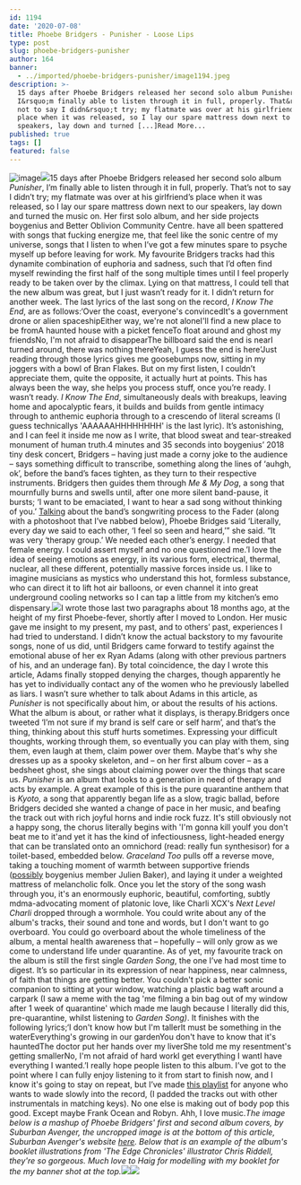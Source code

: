 ```yaml
---
id: 1194
date: '2020-07-08'
title: Phoebe Bridgers - Punisher - Loose Lips
type: post
slug: phoebe-bridgers-punisher
author: 164
banner:
  - ../imported/phoebe-bridgers-punisher/image1194.jpeg
description: >-
  15 days after Phoebe Bridgers released her second solo album Punisher,
  I&rsquo;m finally able to listen through it in full, properly. That&rsquo;s
  not to say I didn&rsquo;t try; my flatmate was over at his girlfriend&rsquo;s
  place when it was released, so I lay our spare mattress down next to our
  speakers, lay down and turned [...]Read More...
published: true
tags: []
featured: false
---
```

![image](../../imported/phoebe-bridgers-punisher/image1194.jpeg)![](/wp-content/uploads/live/img/wysiwyg/5f09bba9d8a1c.jpg)15 days after Phoebe Bridgers released her second solo album _Punisher_, I’m finally able to listen through it in full, properly. That’s not to say I didn’t try; my flatmate was over at his girlfriend’s place when it was released, so I lay our spare mattress down next to our speakers, lay down and turned the music on. Her first solo album, and her side projects boygenius and Better Oblivion Community Centre. have all been spattered with songs that fucking energize me, that feel like the sonic centre of my universe, songs that I listen to when I’ve got a few minutes spare to psyche myself up before leaving for work. My favourite Bridgers tracks had this dynamite combination of euphoria and sadness, such that I’d often find myself rewinding the first half of the song multiple times until I feel properly ready to be taken over by the climax. Lying on that mattress, I could tell that the new album was great, but I just wasn’t ready for it. I didn’t return for another week. The last lyrics of the last song on the record, _I Know The End_, are as follows:‘Over the coast, everyone's convincedIt's a government drone or alien spaceshipEither way, we're not aloneI'll find a new place to be fromA haunted house with a picket fenceTo float around and ghost my friendsNo, I'm not afraid to disappearThe billboard said the end is nearI turned around, there was nothing thereYeah, I guess the end is here’Just reading through those lyrics gives me goosebumps now, sitting in my joggers with a bowl of Bran Flakes. But on my first listen, I couldn’t appreciate them, quite the opposite, it actually hurt at points. This has always been the way, she helps you process stuff, once you’re ready. I wasn’t ready. _I Know The End_, simultaneously deals with breakups, leaving home and apocalyptic fears, it builds and builds from gentle intimacy through to anthemic euphoria through to a crescendo of literal screams (I guess technicallys 'AAAAAAHHHHHHHH' is the last lyric). It’s astonishing, and I can feel it inside me now as I write, that blood sweat and tear-streaked monument of human truth.4 minutes and 35 seconds into boygenius’ 2018 tiny desk concert, Bridgers – having just made a corny joke to the audience – says something difficult to transcribe, something along the lines of ‘auhgh, ok’, before the band’s faces tighten, as they turn to their respective instruments. Bridgers then guides them through _Me & My Dog_, a song that mournfully burns and swells until, after one more silent band-pause, it bursts; ‘I want to be emaciated, I want to hear a sad song without thinking of you.’ [Talking](https://www.thefader.com/2018/09/06/phoebe-bridgers-cover-story-interview) about the band’s songwriting process to the Fader (along with a photoshoot that I’ve nabbed below), Phoebe Bridges said ‘Literally, every day we said to each other, ‘I feel so seen and heard,’” she said. “It was very ‘therapy group.’ We needed each other’s energy. I needed that female energy. I could assert myself and no one questioned me.’I love the idea of seeing emotions as energy, in its various form, electrical, thermal, nuclear, all these different, potentially massive forces inside us. I like to imagine musicians as mystics who understand this hot, formless substance, who can direct it to lift hot air balloons, or even channel it into great underground cooling networks so I can tap a little from my kitchen’s emo dispensary.![](/wp-content/uploads/live/img/wysiwyg/5f031ab5340bd.jpg)I wrote those last two paragraphs about 18 months ago, at the height of my first Phoebe-fever, shortly after I moved to London. Her music gave me insight to my present, my past, and to others’ past, experiences I had tried to understand. I didn’t know the actual backstory to my favourite songs, none of us did, until Bridgers came forward to testify against the emotional abuse of her ex Ryan Adams (along with other previous partners of his, and an underage fan). By total coincidence, the day I wrote this article, Adams finally stopped denying the charges, though apparently he has yet to individually contact any of the women who he previously labelled as liars. I wasn’t sure whether to talk about Adams in this article, as _Punisher_ is not specifically about him, or about the results of his actions. What the album is about, or rather what it displays, is therapy.Bridgers once tweeted ‘I’m not sure if my brand is self care or self harm’, and that’s the thing, thinking about this stuff hurts sometimes. Expressing your difficult thoughts, working through them, so eventually you can play with them, sing them, even laugh at them, claim power over them. Maybe that's why she dresses up as a spooky skeleton, and – on her first album cover – as a bedsheet ghost, she sings about claiming power over the things that scare us. _Punisher_ is an album that looks to a generation in need of therapy and acts by example. A great example of this is the pure quarantine anthem that is _Kyoto,_ a song that apparently began life as a slow, tragic ballad, before Bridgers decided she wanted a change of pace in her music, and beafing the track out with rich joyful horns and indie rock fuzz. It's still obviously not a happy song, the chorus literally begins with 'I'm gonna kill youIf you don't beat me to it'and yet it has the kind of infectiousness, light-headed energy that can be translated onto an omnichord (read: really fun synthesisor) for a toilet-based, embedded below[](https://www.youtube.com/watch?v=ROwoUgKf4lU). _Graceland Too_ pulls off a reverse move, taking a touching moment of warmth between supportive friends ([possibly](https://www.reddit.com/r/phoebebridgers/comments/dove05/graceland_too_discussion/) boygenius member Julien Baker), and laying it under a weighted mattress of melancholic folk. Once you let the story of the song wash through you, it's an enormously euphoric, beautiful, comforting, subtly mdma-advocating moment of platonic love, like Charli XCX's _Next Level Charli_ dropped through a wormhole. You could write about any of the album's tracks, their sound and tone and words, but I don't want to go overboard. You could go overboard about the whole timeliness of the album, a mental health awareness that – hopefully – will only grow as we come to understand life under quarantine. As of yet, my favourite track on the album is still the first single _Garden Song_, the one I’ve had most time to digest. It’s so particular in its expression of near happiness, near calmness, of faith that things are getting better. You couldn't pick a better sonic companion to sitting at your window, watching a plastic bag waft around a carpark (I saw a meme with the tag 'me filming a bin bag out of my window after 1 week of quarantine' which made me laugh because I literally did this, pre-quarantine, whilst listening to _Garden Song)_. It finishes with the following lyrics;‘I don't know how but I'm tallerIt must be something in the waterEverything's growing in our gardenYou don't have to know that it's hauntedThe doctor put her hands over my liverShe told me my resentment's getting smallerNo, I'm not afraid of hard workI get everything I wantI have everything I wanted.’I really hope people listen to this album. I’ve got to the point where I can fully enjoy listening to it from start to finish now, and I know it's going to stay on repeat, but I’ve made [this playlist](https://open.spotify.com/playlist/3G3xuc9OLFa8N90GGjjORf?si=LwxH7Q7fSNm95OMEiSJ5mw) for anyone who wants to wade slowly into the record, (I padded the tracks out with other instrumentals in matching keys). No one else is making out of body pop this good. Except maybe Frank Ocean and Robyn. Ahh, I love music._The image below is a mashup of Phoebe Bridgers' first and second album covers, by Suburban Avenger, the uncropped image is at the bottom of this article, Suburban Avenger's website_ [_here_](https://www.suburbanavengerart.com/about)_. Below that is an example of the album's booklet illustrations from 'The Edge Chronicles' illustrator Chris Riddell, they're so gorgeous. Much love to Haig for modelling with my booklet for the my banner shot at the top._![](/wp-content/uploads/live/img/wysiwyg/5f0321723208e.jpg)![](/wp-content/uploads/live/img/wysiwyg/5f09b98b584cb.JPG)